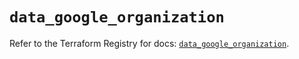 # `data_google_organization`

Refer to the Terraform Registry for docs: [`data_google_organization`](https://registry.terraform.io/providers/hashicorp/google/6.48.0/docs/data-sources/organization).

